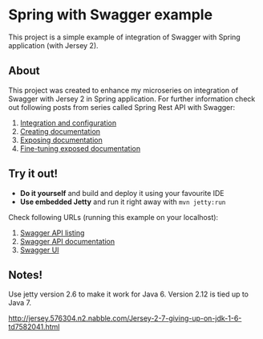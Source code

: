 Spring with Swagger example
=================
This project is a simple example of integration of Swagger with Spring application (with Jersey 2).

About
-----
This project was created to enhance my microseries on integration of Swagger with Jersey 2 in Spring application. For further information check out following posts from series called Spring Rest API with Swagger:
 
1. [Integration and configuration](http://jakubstas.com/spring-jersey-swagger-configuration)
2. [Creating documentation](http://jakubstas.com/spring-jersey-swagger-create-documentation)
3. [Exposing documentation](http://jakubstas.com/spring-jersey-swagger-exposing-documentation)
4. [Fine-tuning exposed documentation](http://jakubstas.com/spring-jersey-swagger-fine-tuning-exposed-documentation)

Try it out!
-----------
* **Do it yourself** and build and deploy it using your favourite IDE
* **Use embedded Jetty** and run it right away with `mvn jetty:run`

Check following URLs (running this example on your localhost):

1. [Swagger API listing](http://localhost:8080/SpringWithSwagger/rest/api-docs/)
2. [Swagger API documentation](http://localhost:8080/SpringWithSwagger/rest/api-docs/products)
3. [Swagger UI](http://localhost:8080/SpringWithSwagger/apidocs/)

Notes!
-----------

Use jetty version 2.6 to make it work for Java 6. Version 2.12 is tied up to Java 7.

http://jersey.576304.n2.nabble.com/Jersey-2-7-giving-up-on-jdk-1-6-td7582041.html
